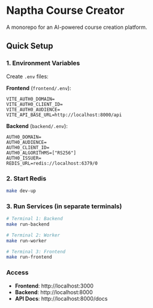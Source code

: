 # Naptha Course Creator

A monorepo for an AI-powered course creation platform.

## Quick Setup

### 1. Environment Variables

Create `.env` files:

**Frontend** (`frontend/.env`):
```
VITE_AUTH0_DOMAIN=
VITE_AUTH0_CLIENT_ID=
VITE_AUTH0_AUDIENCE=
VITE_API_BASE_URL=http://localhost:8000/api
```

**Backend** (`backend/.env`):
```
AUTH0_DOMAIN=
AUTH0_AUDIENCE=
AUTH0_CLIENT_ID=
AUTH0_ALGORITHMS=["RS256"]
AUTH0_ISSUER=
REDIS_URL=redis://localhost:6379/0
```

### 2. Start Redis

```bash
make dev-up
```

### 3. Run Services (in separate terminals)

```bash
# Terminal 1: Backend
make run-backend

# Terminal 2: Worker  
make run-worker

# Terminal 3: Frontend
make run-frontend
```

### Access

- **Frontend**: http://localhost:3000
- **Backend**: http://localhost:8000
- **API Docs**: http://localhost:8000/docs 